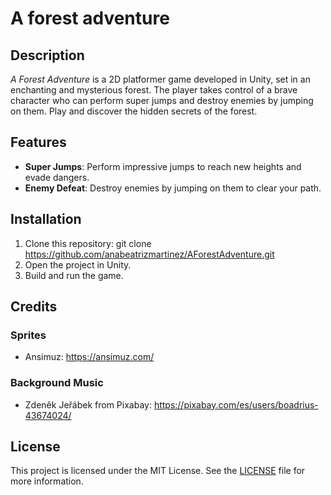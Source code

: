 # A forest adventure

## Description
*A Forest Adventure* is a 2D platformer game developed in Unity, set in an enchanting and mysterious forest. The player takes control of a brave character who can perform super jumps and destroy enemies by jumping on them. Play and discover the hidden secrets of the forest.

## Features
- **Super Jumps**: Perform impressive jumps to reach new heights and evade dangers.
- **Enemy Defeat**: Destroy enemies by jumping on them to clear your path.

## Installation
1. Clone this repository: git clone https://github.com/anabeatrizmartinez/AForestAdventure.git
2. Open the project in Unity.
3. Build and run the game.

## Credits

### Sprites
- Ansimuz: https://ansimuz.com/

### Background Music
- Zdeněk Jeřábek from Pixabay: https://pixabay.com/es/users/boadrius-43674024/

## License
This project is licensed under the MIT License. See the [LICENSE](LICENSE) file for more information.